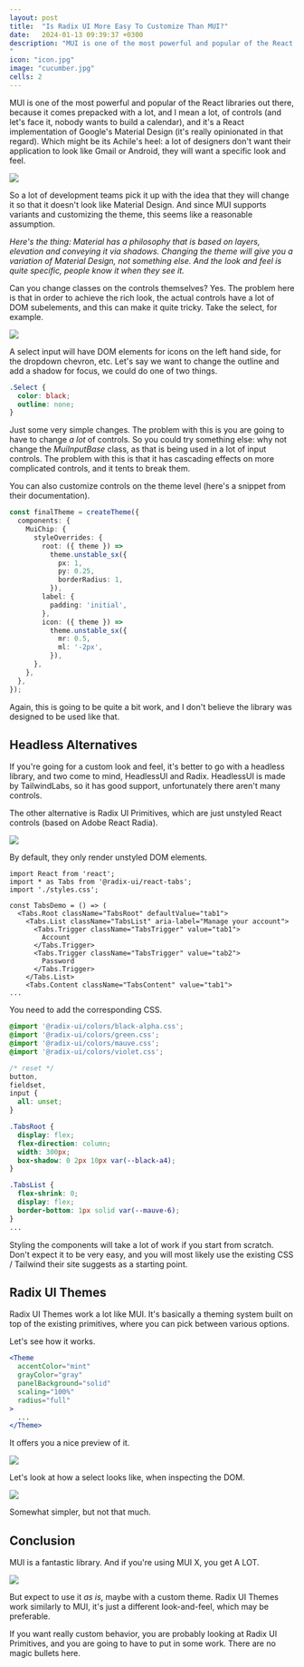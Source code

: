 ```yaml
---
layout: post
title:  "Is Radix UI More Easy To Customize Than MUI?"
date:   2024-01-13 09:39:37 +0300
description: "MUI is one of the most powerful and popular of the React libraries out there, because it comes prepacked with a lot of controls (let’s face it, nobody wants to build a calendar). The idea behind it is it’s an implementation of Google’s Material Design, and it’s really opinionated in that regard, and herein lies one of its problems: a lot of designers don’t want their application to look like Gmail or Android, they will want a specific look and feel.
"
icon: "icon.jpg"
image: "cucumber.jpg"
cells: 2
---
```

MUI is one of the most powerful and popular of the React libraries out there, because it comes prepacked with a lot, and I mean a lot, of controls (and let's face it, nobody wants to build a calendar), and it's a React implementation of Google's Material Design (it's really opinionated in that regard). Which might be its Achile's heel: a lot of designers don't want their application to look like Gmail or Android, they will want a specific look and feel. 

<img src="screen.jpg" class="img" />

So a lot of development teams pick it up with the idea that they will change it so that it doesn't look like Material Design. And since MUI supports variants and customizing the theme, this seems like a reasonable assumption.

*Here's the thing: Material has a philosophy that is based on layers, elevation and conveying it via shadows. Changing the theme will give you a variation of Material Design, not something else. And the look and feel is quite specific, people know it when they see it.*

Can you change classes on the controls themselves? Yes. The problem here is that in order to achieve the rich look, the actual controls have a lot of DOM subelements, and this can make it quite tricky. Take the select, for example.

<img src="mui-select.jpg" class="img" />

A select input will have DOM elements for icons on the left hand side, for the dropdown chevron, etc. Let's say we want to change the outline and add a shadow for focus, we could do one of two things.

```css
.Select {
  color: black;
  outline: none;
}
```
Just some very simple changes. The problem with this is you are going to have to change *a lot* of controls. So you could try something else: why not change the *MuiInputBase* class, as that is being used in a lot of input controls. The problem with this is that it has cascading effects on more complicated controls, and it tents to break them.

You can also customize controls on the theme level (here's a snippet from their documentation).

```typescript
const finalTheme = createTheme({
  components: {
    MuiChip: {
      styleOverrides: {
        root: ({ theme }) =>
          theme.unstable_sx({
            px: 1,
            py: 0.25,
            borderRadius: 1,
          }),
        label: {
          padding: 'initial',
        },
        icon: ({ theme }) =>
          theme.unstable_sx({
            mr: 0.5,
            ml: '-2px',
          }),
      },
    },
  },
});
```

Again, this is going to be quite a bit work, and I don't believe the library was designed to be used like that.

## Headless Alternatives

If you're going for a custom look and feel, it's better to go with a headless library, and two come to mind, HeadlessUI and Radix. HeadlessUI is made by TailwindLabs, so it has good support, unfortunately there aren't many controls.

The other alternative is Radix UI Primitives, which are just unstyled React controls (based on Adobe React Radia).

<img src="tabs.jpg" class="img" />

By default, they only render unstyled DOM elements.

```tsx
import React from 'react';
import * as Tabs from '@radix-ui/react-tabs';
import './styles.css';

const TabsDemo = () => (
  <Tabs.Root className="TabsRoot" defaultValue="tab1">
    <Tabs.List className="TabsList" aria-label="Manage your account">
      <Tabs.Trigger className="TabsTrigger" value="tab1">
        Account
      </Tabs.Trigger>
      <Tabs.Trigger className="TabsTrigger" value="tab2">
        Password
      </Tabs.Trigger>
    </Tabs.List>
    <Tabs.Content className="TabsContent" value="tab1">
...
```

You need to add the corresponding CSS.

```css
@import '@radix-ui/colors/black-alpha.css';
@import '@radix-ui/colors/green.css';
@import '@radix-ui/colors/mauve.css';
@import '@radix-ui/colors/violet.css';

/* reset */
button,
fieldset,
input {
  all: unset;
}

.TabsRoot {
  display: flex;
  flex-direction: column;
  width: 300px;
  box-shadow: 0 2px 10px var(--black-a4);
}

.TabsList {
  flex-shrink: 0;
  display: flex;
  border-bottom: 1px solid var(--mauve-6);
}
...
```

Styling the components will take a lot of work if you start from scratch. Don't expect it to be very easy, and you will most likely use the existing CSS / Tailwind their site suggests as a starting point.

## Radix UI Themes

Radix UI Themes work a lot like MUI. It's basically a theming system built on top of the existing primitives, where you can pick between various options.

Let's see how it works.

```jsx
<Theme
  accentColor="mint"
  grayColor="gray"
  panelBackground="solid"
  scaling="100%"
  radius="full"
>
  ...
</Theme>
```

It offers you a nice preview of it.

<img src="preview.jpg" class="img" />

Let's look at how a select looks like, when inspecting the DOM.

<img src="radix-select.jpg" class="img" />

Somewhat simpler, but not that much.

## Conclusion

MUI is a fantastic library. And if you're using MUI X, you get A LOT.

<img src="mui-x.jpg" class="img" />

But expect to use it *as is*, maybe with a custom theme. Radix UI Themes work similarly to MUI, it's just a different look-and-feel, which may be preferable.

If you want really custom behavior, you are probably looking at Radix UI Primitives, and you are going to have to put in some work. There are no magic bullets here.